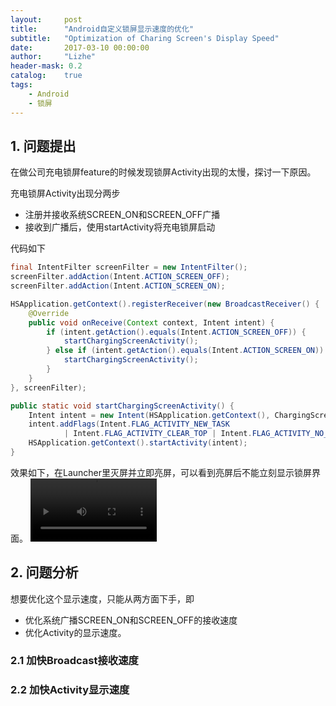 ```yaml
---
layout:     post
title:      "Android自定义锁屏显示速度的优化"
subtitle:   "Optimization of Charing Screen's Display Speed"
date:       2017-03-10 00:00:00
author:     "Lizhe"
header-mask: 0.2
catalog:    true
tags:
    - Android
    - 锁屏
---
```


## 1. 问题提出
在做公司充电锁屏feature的时候发现锁屏Activity出现的太慢，探讨一下原因。

充电锁屏Activity出现分两步
* 注册并接收系统SCREEN_ON和SCREEN_OFF广播
* 接收到广播后，使用startActivity将充电锁屏启动

代码如下
```java
final IntentFilter screenFilter = new IntentFilter();
screenFilter.addAction(Intent.ACTION_SCREEN_OFF);
screenFilter.addAction(Intent.ACTION_SCREEN_ON);

HSApplication.getContext().registerReceiver(new BroadcastReceiver() {
    @Override
    public void onReceive(Context context, Intent intent) {
        if (intent.getAction().equals(Intent.ACTION_SCREEN_OFF)) {
            startChargingScreenActivity();
        } else if (intent.getAction().equals(Intent.ACTION_SCREEN_ON)) {
            startChargingScreenActivity();
        }
    }
}, screenFilter);

public static void startChargingScreenActivity() {
    Intent intent = new Intent(HSApplication.getContext(), ChargingScreenActivity.class);
    intent.addFlags(Intent.FLAG_ACTIVITY_NEW_TASK
            | Intent.FLAG_ACTIVITY_CLEAR_TOP | Intent.FLAG_ACTIVITY_NO_ANIMATION);
    HSApplication.getContext().startActivity(intent);
}
```

效果如下，在Launcher里灭屏并立即亮屏，可以看到亮屏后不能立刻显示锁屏界面。
<video width="40%" src="../../../../img/in-post/post-android-locker-show-slow/before.mp4"  controls="controls" autoplay="autoplay"></video>

## 2. 问题分析
想要优化这个显示速度，只能从两方面下手，即
* 优化系统广播SCREEN_ON和SCREEN_OFF的接收速度
* 优化Activity的显示速度。

### 2.1 加快Broadcast接收速度

### 2.2 加快Activity显示速度
